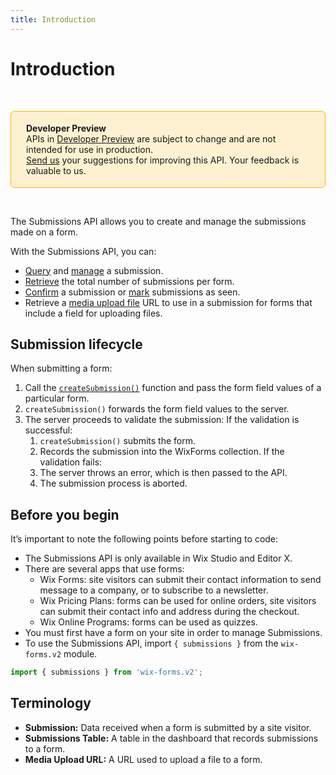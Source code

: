 ```yaml
---
title: Introduction
---
```


# Introduction

&nbsp;

<div style="background-color: #FEF1D1; padding: 18px 24px; border-radius: 6px; border: 1px solid #FDB10C; box-sizing: border-box; display: inline-block">
    <b>Developer Preview</b>
    <br/>
    <span>APIs in <a href="https://www.wix.com/velo/reference/api-overview/developer-preview">Developer Preview</a> are subject to change and are not intended for use in production.<br/><a href="mailto:velo-preview-feedback@wix.com">Send us</a> your suggestions for improving this API. Your feedback is valuable to us.</span>
</div>  

&nbsp;

<!--
> **Note:**
> This module is [universal](/api-overview/api-versions#universal-modules). Functions in this module can run on both the backend and frontend, unless specified otherwise.
--> 

The Submissions API allows you to create and manage the submissions made on a form. 

With the Submissions API, you can:
- [Query](wix-forms-v2/submissions/querysubmissionsbynamespace) and [manage](wix-forms-v2/submissions/createsubmission) a submission.
- [Retrieve](wix-forms-v2/submissions/countsubmission) the total number of submissions per form.
- [Confirm](wix-forms-v2/submissions/confirmsubmission) a submission or [mark](wix-forms-v2/submissions/bulkmarksubmissionsasseen) submissions as seen. 
- Retrieve a [media upload file](wix-forms-v2/submissions/getmediauploadurl) URL to use in a submission for forms that include a field for uploading files. 

## Submission lifecycle

When submitting a form:

1. Call the [`createSubmission()`](https://www.wix.com/velo/reference/wix-forms-v2/submissions/createsubmission) function and pass the form field values of a particular form.
1. `createSubmission()` forwards the form field values to the server.
1. The server proceeds to validate the submission:
    If the validation is successful:
    1. `createSubmission()` submits the form.
    1. Records the submission into the WixForms collection.
    If the validation fails:
    1. The server throws an error, which is then passed to the API.
    1. The submission process is aborted.
 
## Before you begin

It’s important to note the following points before starting to code:
- The Submissions API is only available in Wix Studio and Editor X.
- There are several apps that use forms:
    - Wix Forms: site visitors can submit their contact information to send message to a company, or to subscribe to a newsletter.
    - Wix Pricing Plans: forms can be used for online orders, site visitors can submit their contact info and address during the checkout.
    - Wix Online Programs: forms can be used as quizzes.
- You must first have a form on your site in order to manage Submissions.
- To use the Submissions API, import `{ submissions }` from the `wix-forms.v2` module. 

```javascript
import { submissions } from 'wix-forms.v2';
```


## Terminology

- **Submission:** Data received when a form is submitted by a site visitor. 
- **Submissions Table:** A table in the dashboard that records submissions to a form. 
- **Media Upload URL:** A URL used to upload a file to a form. 
